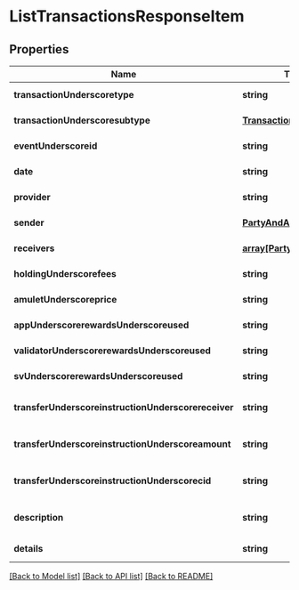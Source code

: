 # ListTransactionsResponseItem

## Properties
Name | Type | Description | Notes
------------ | ------------- | ------------- | -------------
**transactionUnderscoretype** | **string** |  | [default to null]
**transactionUnderscoresubtype** | [**TransactionSubtype**](TransactionSubtype.md) |  | [default to null]
**eventUnderscoreid** | **string** |  | [default to null]
**date** | **string** |  | [default to null]
**provider** | **string** |  | [default to null]
**sender** | [**PartyAndAmount**](PartyAndAmount.md) |  | [default to null]
**receivers** | [**array[PartyAndAmount]**](PartyAndAmount.md) |  | [default to null]
**holdingUnderscorefees** | **string** |  | [default to null]
**amuletUnderscoreprice** | **string** |  | [default to null]
**appUnderscorerewardsUnderscoreused** | **string** |  | [default to null]
**validatorUnderscorerewardsUnderscoreused** | **string** |  | [default to null]
**svUnderscorerewardsUnderscoreused** | **string** |  | [default to null]
**transferUnderscoreinstructionUnderscorereceiver** | **string** |  | [optional] [default to null]
**transferUnderscoreinstructionUnderscoreamount** | **string** |  | [optional] [default to null]
**transferUnderscoreinstructionUnderscorecid** | **string** |  | [optional] [default to null]
**description** | **string** |  | [optional] [default to null]
**details** | **string** |  | [default to null]

[[Back to Model list]](../README.md#documentation-for-models) [[Back to API list]](../README.md#documentation-for-api-endpoints) [[Back to README]](../README.md)


